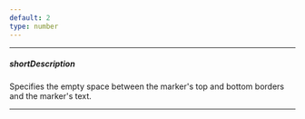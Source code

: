 ```yaml
---
default: 2
type: number
---
```

---
##### shortDescription
Specifies the empty space between the marker's top and bottom borders and the marker's text.

---

